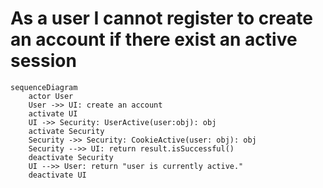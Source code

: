# As a user I cannot register to create an account if there exist an active session
```mermaid
sequenceDiagram
    actor User
    User ->> UI: create an account 
    activate UI
    UI ->> Security: UserActive(user:obj): obj
    activate Security
    Security ->> Security: CookieActive(user: obj): obj
    Security -->> UI: return result.isSuccessful()
    deactivate Security
    UI -->> User: return "user is currently active."
    deactivate UI 
```